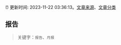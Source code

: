 :alarm_clock: 更新时间: 2023-11-22 03:36:13。[文章来源](/README.md)、[文章分类](/TAGS.md)

## 报告


> 关键字：`报告`、`月报`



